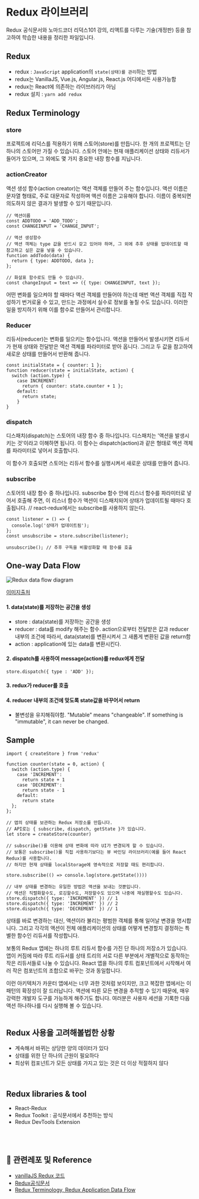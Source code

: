 # Redux 라이브러리

Redux 공식문서와 노마드코더 리덕스101 강의, 리액트를 다루는 기술(개정판) 등을 참고하여 학습한 내용을 정리한 파일입니다. <br/>

## Redux

- redux : `JavaScript` application의 `state(상태)를 관리`하는 방법
- redux는 VanillaJS, Vue.js, Angular.js, React.js 어디에서든 사용가능함
- redux는 React에 의존하는 라이브러리가 아님
- redux 설치 : `yarn add redux`

## Redux Terminology

### store

프로젝트에 리덕스를 적용하기 위해 스토어(store)를 만듭니다. 한 개의 프로젝트는 단 하나의 스토어만 가질 수 있습니다. 스토어 안에는 현재 애플리케이션 상태와 리듀서가 들어가 있으며, 그 외에도 몇 가지 중요한 내장 함수를 지닙니다.

### actionCreator

액션 생성 함수(action creator)는 액션 객체를 만들어 주는 함수입니다.
액션 이름은 문자열 형태로, 주로 대문자로 작성하며 액션 이름은 고유해야 합니다. 이름이 중복되면 의도하지 않은 결과가 발생할 수 있기 때문입니다.

```
// 액션이름
const ADDTODO = 'ADD_TODO';
const CHANGEINPUT = 'CHANGE_INPUT';

// 액션 생성함수
// 액션 객체는 type 값을 반드시 갖고 있어야 하며, 그 외에 추후 상태를 업데이트할 때 참고하고 싶은 값을 넣을 수 있습니다.
function addTodo(data) {
  return { type: ADDTODO, data };
};

// 화살표 함수로도 만들 수 있습니다.
const changeInput = text => ({ type: CHANGEINPUT, text });
```

어떤 변화를 일으켜야 할 때마다 액션 객체를 만들어야 하는데 매번 액션 객체를 직접 작성하기 번거로울 수 있고, 만드는 과정에서 실수로 정보를 놓칠 수도 있습니다. 이러한 일을 방지하기 위해 이를 함수로 만들어서 관리합니다.

### Reducer

리듀서(reducer)는 변화를 일으키는 함수입니다. 액션을 만들어서 발생시키면 리듀서가 현재 상태와 전달받은 액션 객체를 파라미터로 받아 옵니다. 그리고 두 값을 참고하여 새로운 상태를 만들어서 반환해 줍니다.

```
const initialState = { counter: 1 };
function reducer(state = initialState, action) {
  switch (action.type) {
    case INCREMENT:
      return { counter: state.counter + 1 };
    default:
      return state;
    }
}
```

### dispatch

디스패치(dispatch)는 스토어의 내장 함수 중 하나입니다. 디스패치는 '액션을 발생시키는 것'이라고 이해하면 됩니다. 이 함수는 dispatch(action)과 같은 형태로 액션 객체를 파라미터로 넣어서 호출합니다.

이 함수가 호출되면 스토어는 리듀서 함수를 실행시켜서 새로운 상태를 만들어 줍니다.

### subscribe

스토어의 내장 함수 중 하나입니다. subscribe 함수 안에 리스너 함수를 파라미터로 넣어서 호출해 주면, 이 리스너 함수가 액션이 디스패치되어 상태가 업데이트될 때마다 호출됩니다. // react-redux에서는 subscribe를 사용하지 않는다.

```
const listener = () => {
  console.log('상태가 업데이트됨');
};
const unsubscribe = store.subscribe(listener);

unsubscribe(); // 추후 구독을 비활성화할 때 함수를 호출
```

## One-way Data Flow

<img alt="Redux data flow diagram" src="https://ko.redux.js.org/assets/images/ReduxDataFlowDiagram-49fa8c3968371d9ef6f2a1486bd40a26.gif">

[이미지출처](https://ko.redux.js.org/tutorials/fundamentals/part-1-overview/)

#### 1. data(state)를 저장하는 공간을 생성

- store : data(state)를 저장하는 공간을 생성 <br/>
- reducer : data를 modify 해주는 함수. action으로부터 전달받은 값과 reducer 내부의 조건에 따라서, data(state)를 변환시켜서 그 새롭게 변환된 값을 return함 <br/>
- action : application에 있는 data를 변환시킨다.

#### 2. dispatch를 사용하여 message(action)를 redux에게 전달

`store.dispatch({ type : 'ADD' });` <br/>

#### 3. redux가 reducer를 호출

#### 4. reducer 내부의 조건에 맞도록 state값을 바꾸어서 return

- 불변성을 유지해줘야함. "Mutable" means "changeable". If something is "immutable", it can never be changed.

## Sample

```
import { createStore } from 'redux'

function counter(state = 0, action) {
  switch (action.type) {
    case 'INCREMENT':
      return state + 1
    case 'DECREMENT':
      return state - 1
    default:
      return state
  };
};

// 앱의 상태를 보관하는 Redux 저장소를 만듭니다.
// API로는 { subscribe, dispatch, getState }가 있습니다.
let store = createStore(counter)

// subscribe()를 이용해 상태 변화에 따라 UI가 변경되게 할 수 있습니다.
// 보통은 subscribe()를 직접 사용하기보다는 뷰 바인딩 라이브러리(예를 들어 React Redux)를 사용합니다.
// 하지만 현재 상태를 localStorage에 영속적으로 저장할 때도 편리합니다.

store.subscribe(() => console.log(store.getState())))

// 내부 상태를 변경하는 유일한 방법은 액션을 보내는 것뿐입니다.
// 액션은 직렬화할수도, 로깅할수도, 저장할수도 있으며 나중에 재실행할수도 있습니다.
store.dispatch({ type: 'INCREMENT' }) // 1
store.dispatch({ type: 'INCREMENT' }) // 2
store.dispatch({ type: 'DECREMENT' }) // 1
```

상태를 바로 변경하는 대신, 액션이라 불리는 평범한 객체를 통해 일어날 변경을 명시합니다. 그리고 각각의 액션이 전체 애플리케이션의 상태를 어떻게 변경할지 결정하는 특별한 함수인 리듀서를 작성합니다. <br/>

보통의 Redux 앱에는 하나의 루트 리듀서 함수를 가진 단 하나의 저장소가 있습니다. 앱이 커짐에 따라 루트 리듀서를 상태 트리의 서로 다른 부분에서 개별적으로 동작하는 작은 리듀서들로 나눌 수 있습니다. React 앱을 하나의 루트 컴포넌트에서 시작해서 여러 작은 컴포넌트의 조합으로 바꾸는 것과 동일합니다. <br/>

이런 아키텍처가 카운터 앱에서는 너무 과한 것처럼 보이지만, 크고 복잡한 앱에서는 이 패턴의 확장성이 잘 드러납니다. 액션에 따른 모든 변경을 추적할 수 있기 때문에, 매우 강력한 개발자 도구를 가능하게 해주기도 합니다. 여러분은 사용자 세션을 기록한 다음 액션 하나하나를 다시 실행해 볼 수 있습니다. <br/><br/>

## Redux 사용을 고려해볼법한 상황

- 계속해서 바뀌는 상당한 양의 데이터가 있다
- 상태를 위한 단 하나의 근원이 필요하다
- 최상위 컴포넌트가 모든 상태를 가지고 있는 것은 더 이상 적절하지 않다

<br/>

## Redux libraries & tool

- React-Redux
- Redux Toolkit : 공식문서에서 추천하는 방식
- Redux DevTools Extension

<br/><br/>

## 🔗 관련레포 및 Reference

- [vanillaJS Redux 코드](https://github.com/sukyoungshin/reactJS/blob/master/vanilla-redux)
- [Redux공식문서](https://ko.redux.js.org/introduction/getting-started/)
- [Redux Terminology, Redux Application Data Flow](https://ko.redux.js.org/tutorials/fundamentals/part-2-concepts-data-flow#redux-terminology)
